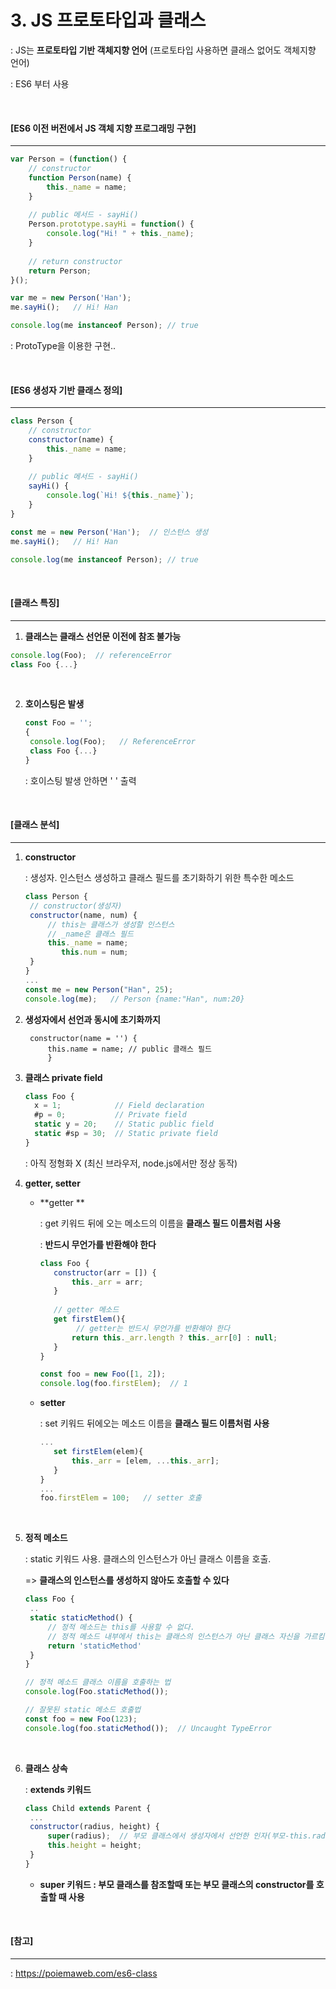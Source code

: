 # 3. JS 프로토타입과 클래스

: JS는 **프로토타입 기반 객체지향 언어** (프로토타입 사용하면 클래스 없어도 객체지향 언어)

: ES6 부터 사용

<br>

#### [ES6 이전 버전에서 JS 객체 지향 프로그래밍 구현]

---

```js
var Person = (function() {
	// constructor
    function Person(name) {
        this._name = name;
    }
    
    // public 메서드 - sayHi()
    Person.prototype.sayHi = function() {
        console.log("Hi! " + this._name);
    }
    
    // return constructor
    return Person;
}();
```

```js
var me = new Person('Han');
me.sayHi();   // Hi! Han

console.log(me instanceof Person); // true
```

: ProtoType을 이용한 구현..

<br>

#### [ES6 생성자 기반 클래스 정의]

----

````js
class Person {
	// constructor
	constructor(name) {
		this._name = name;
	}
	
	// public 메서드 - sayHi()
	sayHi() {
		console.log(`Hi! ${this._name}`);
	}
}
````

```js
const me = new Person('Han');  // 인스턴스 생성
me.sayHi();   // Hi! Han

console.log(me instanceof Person); // true
```

<br>

#### [클래스 특징]

---

1.  **클래스는 클래스 선언문 이전에 참조 불가능**

   ```js
   console.log(Foo);  // referenceError
   class Foo {...}
   ```

   <br>

2. **호이스팅은 발생**

   ```js
   const Foo = '';
   {
   	console.log(Foo);   // ReferenceError
   	class Foo {...}
   }
   ```

   : 호이스팅 발생 안하면 ' ' 출력

<br>

#### [클래스 분석]

---

1. **constructor**

   : 생성자. 인스턴스 생성하고 클래스 필드를 초기화하기 위한 특수한 메소드

   ```js
   class Person {
   	// constructor(생성자)
   	constructor(name, num) {
   		// this는 클래스가 생성할 인스턴스
   		// _name은 클래스 필드
   		this._name = name;
           this.num = num;
   	}
   }
   ...
   const me = new Person("Han", 25);
   console.log(me);   // Person {name:"Han", num:20}
   ```

2. **생성자에서 선언과 동시에 초기화까지**

   ```JS
   	constructor(name = '') {
       	this.name = name; // public 클래스 필드
     	}
   ```

3. **클래스 private field**

   ```js
   class Foo {
     x = 1;            // Field declaration
     #p = 0;           // Private field
     static y = 20;    // Static public field
     static #sp = 30;  // Static private field
   }
   ```

   : 아직 정형화 X (최신 브라우저, node.js에서만 정상 동작)

4. **getter, setter**

   - **getter **

     : get 키워드 뒤에 오는 메소드의 이름을 **클래스 필드 이름처럼 사용**

     : **반드시 무언가를 반환해야 한다**

     ```js
     class Foo {
     	constructor(arr = []) {
     		this._arr = arr;
     	}
     	
     	// getter 메소드
     	get firstElem(){
             // getter는 반드시 무언가를 반환해야 한다
     		return this._arr.length ? this._arr[0] : null;
     	}
     }
     
     const foo = new Foo([1, 2]);
     console.log(foo.firstElem);  // 1
     ```

   - **setter**

     : set 키워드 뒤에오는 메소드 이름을 **클래스 필드 이름처럼 사용**

     ```js
     ...
     	set firstElem(elem){
     		this._arr = [elem, ...this._arr];
     	}
     }
     ...
     foo.firstElem = 100;   // setter 호출
     ```

   <br>

5. **정적 메소드**

   : static 키워드 사용. 클래스의 인스턴스가 아닌 클래스 이름을 호출.

   => **클래스의 인스턴스를 생성하지 않아도 호출할 수 있다**

   ```js
   class Foo {
   	..
   	static staticMethod() {
   		// 정적 메소드는 this를 사용할 수 없다.
   		// 정적 메소드 내부에서 this는 클래스의 인스턴스가 아닌 클래스 자신을 가르킴
   		return 'staticMethod'
   	}
   }
   ```

   ```js
   // 정적 메소드 클래스 이름을 호출하는 법
   console.log(Foo.staticMethod());
   
   // 잘못된 static 메소드 호출법
   const foo = new Foo(123);
   console.log(foo.staticMethod());  // Uncaught TypeError
   ```

   <br>

6. **클래스 상속**

   : **extends 키워드**

   ```js
   class Child extends Parent {
   	...
   	constructor(radius, height) {
   		super(radius);  // 부모 클래스에서 생성자에서 선언한 인자(부모-this.radius = radius)
   		this.height = height;
   	}
   }
   ```

   - **super 키워드  : 부모 클래스를 참조할때 또는 부모 클래스의 constructor를 호출할 때 사용**

<br>

#### [참고]

---

: https://poiemaweb.com/es6-class

